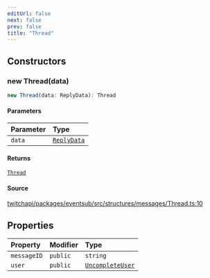 ```yaml
---
editUrl: false
next: false
prev: false
title: "Thread"
---
```


## Constructors

### new Thread(data)

```ts
new Thread(data: ReplyData): Thread
```

#### Parameters

| Parameter | Type |
| :------ | :------ |
| `data` | [`ReplyData`](../interfaces/ReplyData.md) |

#### Returns

[`Thread`](Thread.md)

#### Source

[twitchapi/packages/eventsub/src/structures/messages/Thread.ts:10](https://github.com/pablornc/twitchapi//blob/f8a75ccd701e54db4c91e2b0128974da23f25d14/packages/eventsub/src/structures/messages/Thread.ts#L10)

## Properties

| Property | Modifier | Type |
| :------ | :------ | :------ |
| `messageID` | `public` | `string` |
| `user` | `public` | [`UncompleteUser`](UncompleteUser.md) |
